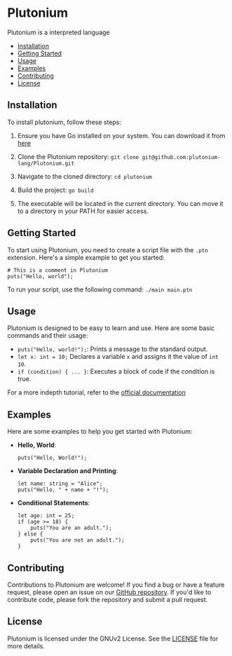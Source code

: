 # Plutonium
Plutonium is a interpreted language

- [Installation](#installation)
- [Getting Started](#getting-started)
- [Usage](#usage)
- [Examples](#examples)
- [Contributing](#contributing)
- [License](#license)

## Installation
To install plutonium, follow these steps:

1. Ensure you have Go installed on your system. You can download it from [here](https://go.dev/dl)

2. Clone the Plutonium repository:
`git clone git@github.com:plutonium-lang/Plutonium.git
`

3. Navigate to the cloned directory:
`cd plutonium`

4. Build the project:
`go build`

5. The executable will be located in the current directory. You can move it to a directory in your PATH for easier access.

## Getting Started
To start using Plutonium, you need to create a script file with the `.ptn` extension. Here's a simple example to get you started:
```
# This is a comment in Plutonium
puts("Hello, world");
```
To run your script, use the following command:
`./main main.ptn`

## Usage
Plutonium is designed to be easy to learn and use. Here are some basic commands and their usage:

- `puts("Hello, world!");`: Prints a message to the standard output.
- `let x: int = 10;` Declares a variable `x` and assigns it the value of `int 10`.
- `if (condition) { ... }`: Executes a block of code if the condition is true.

For a more indepth tutorial, refer to the [official documentation](#)

## Examples
Here are some examples to help you get started with Plutonium:

- **Hello, World**:
    ```
    puts("Hello, World!");
    ```

- **Variable Declaration and Printing**:
    ```
    let name: string = "Alice";
    puts("Hello, " + name + "!");
    ```

- **Conditional Statements**:
    ```
    let age: int = 25;
    if (age >= 18) {
        puts("You are an adult.");
    } else {
        puts("You are not an adult.");
    }
    ```

## Contributing

Contributions to Plutonium are welcome! If you find a bug or have a feature request, please open an issue on our [GitHub repository](https://github.com/Codezz-ops/Plutonium/issues). If you'd like to contribute code, please fork the repository and submit a pull request.

## License

Plutonium is licensed under the GNUv2 License. See the [LICENSE](LICENSE) file for more details.
